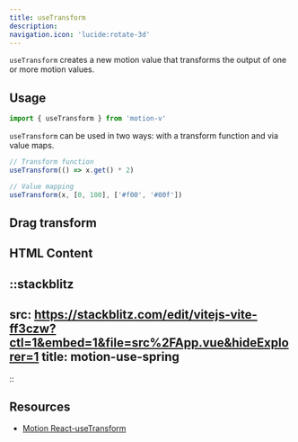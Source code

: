 ```yaml
---
title: useTransform
description:
navigation.icon: 'lucide:rotate-3d'
---
```


`useTransform` creates a new motion value that transforms the output of one or more motion values.

## Usage

```ts
import { useTransform } from 'motion-v'
```

`useTransform` can be used in two ways: with a transform function and via value maps.

```ts
// Transform function
useTransform(() => x.get() * 2)

// Value mapping
useTransform(x, [0, 100], ['#f00', '#00f'])
```

## Drag transform

<ComponentPreview name="drag-transform" />

## HTML Content

<ComponentPreview name="html-content" />

::stackblitz
---
src: https://stackblitz.com/edit/vitejs-vite-ff3czw?ctl=1&embed=1&file=src%2FApp.vue&hideExplorer=1
title: motion-use-spring
---
::

## Resources

- [Motion React-useTransform](https://motion.dev/docs/react-use-transform)
